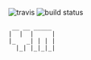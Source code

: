 ![travis](https://cdn.travis-ci.org/images/favicon-076a22660830dc325cc8ed70e7146a59.png) ![build status](https://travis-ci.org/martynau/personal-build.svg?branch=master)

     __ __ _____ 
    |  |  |     |
    |_   _| | | |
      |_| |_|_|_|
